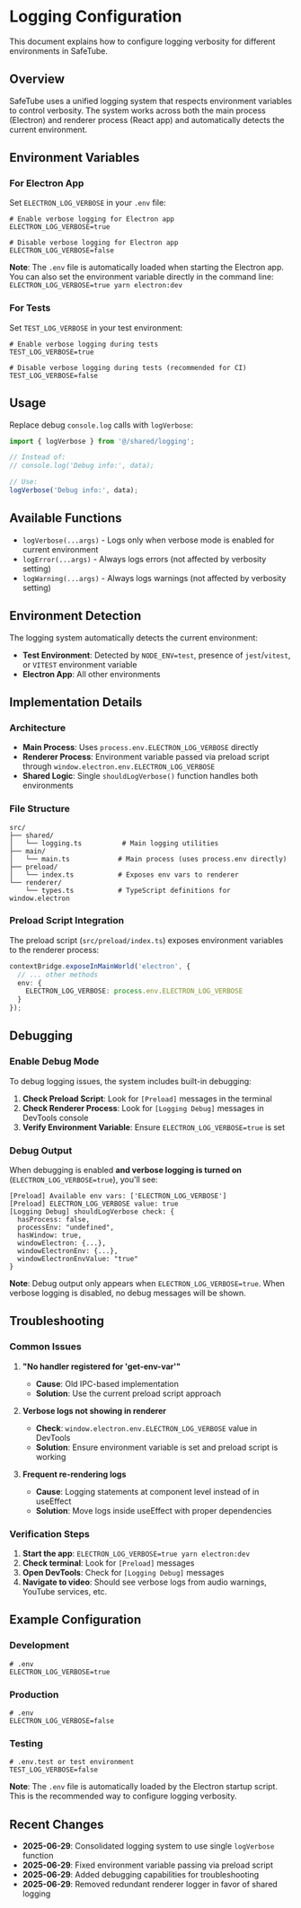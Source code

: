 # Logging Configuration

This document explains how to configure logging verbosity for different environments in SafeTube.

## Overview

SafeTube uses a unified logging system that respects environment variables to control verbosity. The system works across both the main process (Electron) and renderer process (React app) and automatically detects the current environment.

## Environment Variables

### For Electron App
Set `ELECTRON_LOG_VERBOSE` in your `.env` file:
```env
# Enable verbose logging for Electron app
ELECTRON_LOG_VERBOSE=true

# Disable verbose logging for Electron app
ELECTRON_LOG_VERBOSE=false
```

**Note**: The `.env` file is automatically loaded when starting the Electron app. You can also set the environment variable directly in the command line: `ELECTRON_LOG_VERBOSE=true yarn electron:dev`

### For Tests
Set `TEST_LOG_VERBOSE` in your test environment:
```env
# Enable verbose logging during tests
TEST_LOG_VERBOSE=true

# Disable verbose logging during tests (recommended for CI)
TEST_LOG_VERBOSE=false
```

## Usage

Replace debug `console.log` calls with `logVerbose`:

```typescript
import { logVerbose } from '@/shared/logging';

// Instead of:
// console.log('Debug info:', data);

// Use:
logVerbose('Debug info:', data);
```

## Available Functions

- `logVerbose(...args)` - Logs only when verbose mode is enabled for current environment
- `logError(...args)` - Always logs errors (not affected by verbosity setting)
- `logWarning(...args)` - Always logs warnings (not affected by verbosity setting)

## Environment Detection

The logging system automatically detects the current environment:
- **Test Environment**: Detected by `NODE_ENV=test`, presence of `jest`/`vitest`, or `VITEST` environment variable
- **Electron App**: All other environments

## Implementation Details

### Architecture
- **Main Process**: Uses `process.env.ELECTRON_LOG_VERBOSE` directly
- **Renderer Process**: Environment variable passed via preload script through `window.electron.env.ELECTRON_LOG_VERBOSE`
- **Shared Logic**: Single `shouldLogVerbose()` function handles both environments

### File Structure
```
src/
├── shared/
│   └── logging.ts          # Main logging utilities
├── main/
│   └── main.ts            # Main process (uses process.env directly)
├── preload/
│   └── index.ts           # Exposes env vars to renderer
└── renderer/
    └── types.ts           # TypeScript definitions for window.electron
```

### Preload Script Integration
The preload script (`src/preload/index.ts`) exposes environment variables to the renderer process:

```typescript
contextBridge.exposeInMainWorld('electron', {
  // ... other methods
  env: {
    ELECTRON_LOG_VERBOSE: process.env.ELECTRON_LOG_VERBOSE
  }
});
```

## Debugging

### Enable Debug Mode
To debug logging issues, the system includes built-in debugging:

1. **Check Preload Script**: Look for `[Preload]` messages in the terminal
2. **Check Renderer Process**: Look for `[Logging Debug]` messages in DevTools console
3. **Verify Environment Variable**: Ensure `ELECTRON_LOG_VERBOSE=true` is set

### Debug Output
When debugging is enabled **and verbose logging is turned on** (`ELECTRON_LOG_VERBOSE=true`), you'll see:
```
[Preload] Available env vars: ['ELECTRON_LOG_VERBOSE']
[Preload] ELECTRON_LOG_VERBOSE value: true
[Logging Debug] shouldLogVerbose check: {
  hasProcess: false,
  processEnv: "undefined",
  hasWindow: true,
  windowElectron: {...},
  windowElectronEnv: {...},
  windowElectronEnvValue: "true"
}
```

**Note**: Debug output only appears when `ELECTRON_LOG_VERBOSE=true`. When verbose logging is disabled, no debug messages will be shown.

## Troubleshooting

### Common Issues

1. **"No handler registered for 'get-env-var'"**
   - **Cause**: Old IPC-based implementation
   - **Solution**: Use the current preload script approach

2. **Verbose logs not showing in renderer**
   - **Check**: `window.electron.env.ELECTRON_LOG_VERBOSE` value in DevTools
   - **Solution**: Ensure environment variable is set and preload script is working

3. **Frequent re-rendering logs**
   - **Cause**: Logging statements at component level instead of in useEffect
   - **Solution**: Move logs inside useEffect with proper dependencies

### Verification Steps

1. **Start the app**: `ELECTRON_LOG_VERBOSE=true yarn electron:dev`
2. **Check terminal**: Look for `[Preload]` messages
3. **Open DevTools**: Check for `[Logging Debug]` messages
4. **Navigate to video**: Should see verbose logs from audio warnings, YouTube services, etc.

## Example Configuration

### Development
```env
# .env
ELECTRON_LOG_VERBOSE=true
```

### Production
```env
# .env
ELECTRON_LOG_VERBOSE=false
```

### Testing
```env
# .env.test or test environment
TEST_LOG_VERBOSE=false
```

**Note**: The `.env` file is automatically loaded by the Electron startup script. This is the recommended way to configure logging verbosity.

## Recent Changes

- **2025-06-29**: Consolidated logging system to use single `logVerbose` function
- **2025-06-29**: Fixed environment variable passing via preload script
- **2025-06-29**: Added debugging capabilities for troubleshooting
- **2025-06-29**: Removed redundant renderer logger in favor of shared logging 
